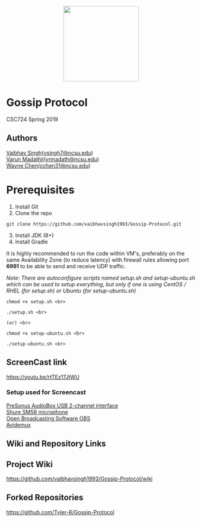 <p align="center">
  <img width="200" height="200" src="https://upload.wikimedia.org/wikipedia/commons/e/e1/North_Carolina_State_University_Athletic_logo.svg">
</p>

# Gossip Protocol
CSC724 Spring 2019

## Authors
[Vaibhav Singh](https://github.ncsu.edu/vsingh7)(vsingh7@ncsu.edu) <br>
[Varun Madathil](https://github.ncsu.edu/vrmadath)(vrmadath@ncsu.edu) <br>
[Wayne Chen](https://github.ncsu.edu/cchen31)(cchen31@ncsu.edu) <br>

# Prerequisites

1. Install Git
2. Clone the repo
```
git clone https://github.com/vaibhavsingh1993/Gossip-Protocol.git
```
3. Install JDK (8+)
4. Install Gradle

It is highly recommended to run the code within VM's, preferably on the same Availability Zone (to reduce latency) with firewall rules allowing port **6991** to be able to send and receive UDP traffic. 

*Note: There are autoconfigure scripts named setup.sh and setup-ubuntu.sh which can be used to setup everything, but only if one is using CentOS / RHEL (for setup.sh) or Ubuntu (for setup-ubuntu.sh)*

```
chmod +x setup.sh <br>

./setup.sh <br>

(or) <br>

chmod +x setup-ubuntu.sh <br>

./setup-ubuntu.sh <br>

```

## ScreenCast link
https://youtu.be/rtTEz17JtWU
</details>

### Setup used for Screencast
[PreSonus AudioBox USB 2-channel interface](https://www.amazon.com/PreSonus-AudioBox-USB-Audio-Interface/dp/B00154KSA2) <br>
[Shure SM58 microphone](https://www.shure.com/en-US/products/microphones/sm58) <br>
[Open Broadcasting Software OBS](https://obsproject.com/) <br>
[Avidemux](http://avidemux.sourceforge.net/) <br>


## Wiki and Repository Links

## Project Wiki
https://github.com/vaibhavsingh1993/Gossip-Protocol/wiki

## Forked Repositories
https://github.com/Tyler-R/Gossip-Protocol
